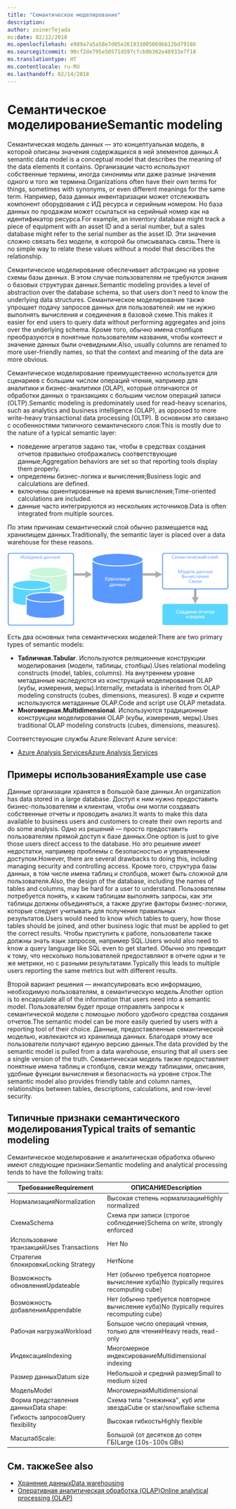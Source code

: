 ```yaml
---
title: "Семантическое моделирование"
description: 
author: zoinerTejada
ms:date: 02/12/2018
ms.openlocfilehash: e989a7a5a58e7d05e261931005069bb12bd79186
ms.sourcegitcommit: 90cf2de795e50571d597cfcb9b302e48933e7f18
ms.translationtype: HT
ms.contentlocale: ru-RU
ms.lasthandoff: 02/14/2018
---
```

# <a name="semantic-modeling"></a><span data-ttu-id="3ef11-102">Семантическое моделирование</span><span class="sxs-lookup"><span data-stu-id="3ef11-102">Semantic modeling</span></span>

<span data-ttu-id="3ef11-103">Семантическая модель данных — это концептуальная модель, в которой описаны значения содержащихся в ней элементов данных.</span><span class="sxs-lookup"><span data-stu-id="3ef11-103">A semantic data model is a conceptual model that describes the meaning of the data elements it contains.</span></span> <span data-ttu-id="3ef11-104">Организации часто используют собственные термины, иногда синонимы или даже разные значения одного и того же термина.</span><span class="sxs-lookup"><span data-stu-id="3ef11-104">Organizations often have their own terms for things, sometimes with synonyms, or even different meanings for the same term.</span></span> <span data-ttu-id="3ef11-105">Например, база данных инвентаризации может отслеживать компонент оборудования с ИД ресурса и серийным номером. Но база данных по продажам может ссылаться на серийный номер как на идентификатор ресурса.</span><span class="sxs-lookup"><span data-stu-id="3ef11-105">For example, an inventory database might track a piece of equipment with an asset ID and a serial number, but a sales database might refer to the serial number as the asset ID.</span></span> <span data-ttu-id="3ef11-106">Эти значения сложно связать без модели, в которой бы описывалась связь.</span><span class="sxs-lookup"><span data-stu-id="3ef11-106">There is no simple way to relate these values without a model that describes the relationship.</span></span> 

<span data-ttu-id="3ef11-107">Семантическое моделирование обеспечивает абстракцию на уровне схемы базы данных. В этом случае пользователям не требуются знания о базовых структурах данных.</span><span class="sxs-lookup"><span data-stu-id="3ef11-107">Semantic modeling provides a level of abstraction over the database schema, so that users don't need to know the underlying data structures.</span></span> <span data-ttu-id="3ef11-108">Семантическое моделирование также упрощает подачу запросов данных для пользователей: им не нужно выполнять вычисления и соединения в базовой схеме.</span><span class="sxs-lookup"><span data-stu-id="3ef11-108">This makes it easier for end users to query data without performing aggregates and joins over the underlying schema.</span></span> <span data-ttu-id="3ef11-109">Кроме того, обычно имена столбцов преобразуются в понятные пользователям названия, чтобы контекст и значение данных были очевидными.</span><span class="sxs-lookup"><span data-stu-id="3ef11-109">Also, usually columns are renamed to more user-friendly names, so that the context and meaning of the data are more obvious.</span></span>

<span data-ttu-id="3ef11-110">Семантическое моделирование преимущественно используется для сценариев с большим числом операций чтения, например для аналитики и бизнес-аналитики (OLAP), которые отличаются от обработки данных о транзакциях с большим числом операций записи (OLTP).</span><span class="sxs-lookup"><span data-stu-id="3ef11-110">Semantic modeling is predominately used for read-heavy scenarios, such as analytics and business intelligence (OLAP), as opposed to more write-heavy transactional data processing (OLTP).</span></span> <span data-ttu-id="3ef11-111">В основном это связано с особенностями типичного семантического слоя:</span><span class="sxs-lookup"><span data-stu-id="3ef11-111">This is mostly due to the nature of a typical semantic layer:</span></span>

- <span data-ttu-id="3ef11-112">поведение агрегатов задано так, чтобы в средствах создания отчетов правильно отображались соответствующие данные;</span><span class="sxs-lookup"><span data-stu-id="3ef11-112">Aggregation behaviors are set so that reporting tools display them properly.</span></span>
- <span data-ttu-id="3ef11-113">определены бизнес-логика и вычисления;</span><span class="sxs-lookup"><span data-stu-id="3ef11-113">Business logic and calculations are defined.</span></span>
- <span data-ttu-id="3ef11-114">включены ориентированные на время вычисления;</span><span class="sxs-lookup"><span data-stu-id="3ef11-114">Time-oriented calculations are included.</span></span>
- <span data-ttu-id="3ef11-115">данные часто интегрируются из нескольких источников.</span><span class="sxs-lookup"><span data-stu-id="3ef11-115">Data is often integrated from multiple sources.</span></span> 

<span data-ttu-id="3ef11-116">По этим причинам семантический слой обычно размещается над хранилищем данных.</span><span class="sxs-lookup"><span data-stu-id="3ef11-116">Traditionally, the semantic layer is placed over a data warehouse for these reasons.</span></span>

![Пример диаграммы семантического слоя между хранилищем данных и средством создания отчетов](./images/semantic-modeling.png)

<span data-ttu-id="3ef11-118">Есть два основных типа семантических моделей:</span><span class="sxs-lookup"><span data-stu-id="3ef11-118">There are two primary types of semantic models:</span></span>

* <span data-ttu-id="3ef11-119">**Табличная.**</span><span class="sxs-lookup"><span data-stu-id="3ef11-119">**Tabular**.</span></span> <span data-ttu-id="3ef11-120">Используются реляционные конструкции моделирования (модели, таблицы, столбцы).</span><span class="sxs-lookup"><span data-stu-id="3ef11-120">Uses relational modeling constructs (model, tables, columns).</span></span> <span data-ttu-id="3ef11-121">На внутреннем уровне метаданные наследуются из конструкций моделирования OLAP (кубы, измерения, меры).</span><span class="sxs-lookup"><span data-stu-id="3ef11-121">Internally, metadata is inherited from OLAP modeling constructs (cubes, dimensions, measures).</span></span> <span data-ttu-id="3ef11-122">В коде и скрипте используются метаданные OLAP.</span><span class="sxs-lookup"><span data-stu-id="3ef11-122">Code and script use OLAP metadata.</span></span>
* <span data-ttu-id="3ef11-123">**Многомерная.**</span><span class="sxs-lookup"><span data-stu-id="3ef11-123">**Multidimensional**.</span></span> <span data-ttu-id="3ef11-124">Используются традиционные конструкции моделирования OLAP (кубы, измерения, меры).</span><span class="sxs-lookup"><span data-stu-id="3ef11-124">Uses traditional OLAP modeling constructs (cubes, dimensions, measures).</span></span>

<span data-ttu-id="3ef11-125">Соответствующие службы Azure:</span><span class="sxs-lookup"><span data-stu-id="3ef11-125">Relevant Azure service:</span></span>
- [<span data-ttu-id="3ef11-126">Azure Analysis Services</span><span class="sxs-lookup"><span data-stu-id="3ef11-126">Azure Analysis Services</span></span>](https://azure.microsoft.com/services/analysis-services/)

## <a name="example-use-case"></a><span data-ttu-id="3ef11-127">Примеры использования</span><span class="sxs-lookup"><span data-stu-id="3ef11-127">Example use case</span></span>

<span data-ttu-id="3ef11-128">Данные организации хранятся в большой базе данных.</span><span class="sxs-lookup"><span data-stu-id="3ef11-128">An organization has data stored in a large database.</span></span> <span data-ttu-id="3ef11-129">Доступ к ним нужно предоставить бизнес-пользователям и клиентам, чтобы они могли создавать собственные отчеты и проводить анализ.</span><span class="sxs-lookup"><span data-stu-id="3ef11-129">It wants to make this data available to business users and customers to create their own reports and do some analysis.</span></span> <span data-ttu-id="3ef11-130">Одно из решений — просто предоставить пользователям прямой доступ к базе данных.</span><span class="sxs-lookup"><span data-stu-id="3ef11-130">One option is just to give those users direct access to the database.</span></span> <span data-ttu-id="3ef11-131">Но это решение имеет недостатки, например проблемы с безопасностью и управлением доступом.</span><span class="sxs-lookup"><span data-stu-id="3ef11-131">However, there are several drawbacks to doing this, including managing security and controlling access.</span></span> <span data-ttu-id="3ef11-132">Кроме того, структура базы данных, в том числе имена таблиц и столбцов, может быть сложной для пользователя.</span><span class="sxs-lookup"><span data-stu-id="3ef11-132">Also, the design of the database, including the names of tables and columns, may be hard for a user to understand.</span></span> <span data-ttu-id="3ef11-133">Пользователям потребуется понять, к каким таблицам выполнять запросы, как эти таблицы должны объединяться, а также другие факторы бизнес-логики, которые следует учитывать для получения правильных результатов.</span><span class="sxs-lookup"><span data-stu-id="3ef11-133">Users would need to know which tables to query, how those tables should be joined, and other business logic that must be applied to get the correct results.</span></span> <span data-ttu-id="3ef11-134">Чтобы приступить к работе, пользователи также должны знать язык запросов, например SQL.</span><span class="sxs-lookup"><span data-stu-id="3ef11-134">Users would also need to know a query language like SQL even to get started.</span></span> <span data-ttu-id="3ef11-135">Обычно это приводит к тому, что несколько пользователей предоставляют в отчете одни и те же метрики, но с разными результатами.</span><span class="sxs-lookup"><span data-stu-id="3ef11-135">Typically this leads to multiple users reporting the same metrics but with different results.</span></span>

<span data-ttu-id="3ef11-136">Второй вариант решения — инкапсулировать всю информацию, необходимую пользователям, в семантическую модель.</span><span class="sxs-lookup"><span data-stu-id="3ef11-136">Another option is to encapsulate all of the information that users need into a semantic model.</span></span> <span data-ttu-id="3ef11-137">Пользователям будет проще отправлять запросы к семантической модели с помощью любого удобного средства создания отчетов.</span><span class="sxs-lookup"><span data-stu-id="3ef11-137">The semantic model can be more easily queried by users with a reporting tool of their choice.</span></span> <span data-ttu-id="3ef11-138">Данные, предоставленные семантической моделью, извлекаются из хранилища данных. Благодаря этому все пользователи получают единую версию данных.</span><span class="sxs-lookup"><span data-stu-id="3ef11-138">The data provided by the semantic model is pulled from a data warehouse, ensuring that all users see a single version of the truth.</span></span> <span data-ttu-id="3ef11-139">Семантическая модель также предоставляет понятные имена таблиц и столбцов, связи между таблицами, описания, удобные функции вычисления и безопасность на уровне строк.</span><span class="sxs-lookup"><span data-stu-id="3ef11-139">The semantic model also provides friendly table and column names, relationships between tables, descriptions, calculations, and row-level security.</span></span>

## <a name="typical-traits-of-semantic-modeling"></a><span data-ttu-id="3ef11-140">Типичные признаки семантического моделирования</span><span class="sxs-lookup"><span data-stu-id="3ef11-140">Typical traits of semantic modeling</span></span>

<span data-ttu-id="3ef11-141">Семантическое моделирование и аналитическая обработка обычно имеют следующие признаки:</span><span class="sxs-lookup"><span data-stu-id="3ef11-141">Semantic modeling and analytical processing tends to have the following traits:</span></span>

| <span data-ttu-id="3ef11-142">Требование</span><span class="sxs-lookup"><span data-stu-id="3ef11-142">Requirement</span></span> | <span data-ttu-id="3ef11-143">ОПИСАНИЕ</span><span class="sxs-lookup"><span data-stu-id="3ef11-143">Description</span></span> |
| --- | --- |
| <span data-ttu-id="3ef11-144">Нормализация</span><span class="sxs-lookup"><span data-stu-id="3ef11-144">Normalization</span></span> | <span data-ttu-id="3ef11-145">Высокая степень нормализации</span><span class="sxs-lookup"><span data-stu-id="3ef11-145">Highly normalized</span></span> |
| <span data-ttu-id="3ef11-146">Схема</span><span class="sxs-lookup"><span data-stu-id="3ef11-146">Schema</span></span> | <span data-ttu-id="3ef11-147">Схема при записи (строгое соблюдение)</span><span class="sxs-lookup"><span data-stu-id="3ef11-147">Schema on write, strongly enforced</span></span>|
| <span data-ttu-id="3ef11-148">Использование транзакций</span><span class="sxs-lookup"><span data-stu-id="3ef11-148">Uses Transactions</span></span> | <span data-ttu-id="3ef11-149">Нет </span><span class="sxs-lookup"><span data-stu-id="3ef11-149">No</span></span> |
| <span data-ttu-id="3ef11-150">Стратегия блокировки</span><span class="sxs-lookup"><span data-stu-id="3ef11-150">Locking Strategy</span></span> | <span data-ttu-id="3ef11-151">Нет</span><span class="sxs-lookup"><span data-stu-id="3ef11-151">None</span></span> |
| <span data-ttu-id="3ef11-152">Возможность обновления</span><span class="sxs-lookup"><span data-stu-id="3ef11-152">Updateable</span></span> | <span data-ttu-id="3ef11-153">Нет (обычно требуется повторное вычисление куба)</span><span class="sxs-lookup"><span data-stu-id="3ef11-153">No (typically requires recomputing cube)</span></span> |
| <span data-ttu-id="3ef11-154">Возможность добавления</span><span class="sxs-lookup"><span data-stu-id="3ef11-154">Appendable</span></span> | <span data-ttu-id="3ef11-155">Нет (обычно требуется повторное вычисление куба)</span><span class="sxs-lookup"><span data-stu-id="3ef11-155">No (typically requires recomputing cube)</span></span> |
| <span data-ttu-id="3ef11-156">Рабочая нагрузка</span><span class="sxs-lookup"><span data-stu-id="3ef11-156">Workload</span></span> | <span data-ttu-id="3ef11-157">Большое число операций чтения, только для чтения</span><span class="sxs-lookup"><span data-stu-id="3ef11-157">Heavy reads, read-only</span></span> |
| <span data-ttu-id="3ef11-158">Индексация</span><span class="sxs-lookup"><span data-stu-id="3ef11-158">Indexing</span></span> | <span data-ttu-id="3ef11-159">Многомерное индексирование</span><span class="sxs-lookup"><span data-stu-id="3ef11-159">Multidimensional indexing</span></span> |
| <span data-ttu-id="3ef11-160">Размер данных</span><span class="sxs-lookup"><span data-stu-id="3ef11-160">Datum size</span></span> | <span data-ttu-id="3ef11-161">Небольшой и средний размер</span><span class="sxs-lookup"><span data-stu-id="3ef11-161">Small to medium sized</span></span> |
| <span data-ttu-id="3ef11-162">Модель</span><span class="sxs-lookup"><span data-stu-id="3ef11-162">Model</span></span> | <span data-ttu-id="3ef11-163">Многомерная</span><span class="sxs-lookup"><span data-stu-id="3ef11-163">Multidimensional</span></span> |
| <span data-ttu-id="3ef11-164">Форма представления данных</span><span class="sxs-lookup"><span data-stu-id="3ef11-164">Data shape:</span></span>| <span data-ttu-id="3ef11-165">Схема типа "снежинка", куб или звезда</span><span class="sxs-lookup"><span data-stu-id="3ef11-165">Cube or star/snowflake schema</span></span> |
| <span data-ttu-id="3ef11-166">Гибкость запросов</span><span class="sxs-lookup"><span data-stu-id="3ef11-166">Query flexibility</span></span> | <span data-ttu-id="3ef11-167">Высокая гибкость</span><span class="sxs-lookup"><span data-stu-id="3ef11-167">Highly flexible</span></span> |
| <span data-ttu-id="3ef11-168">Масштаб</span><span class="sxs-lookup"><span data-stu-id="3ef11-168">Scale:</span></span> | <span data-ttu-id="3ef11-169">Большой (от десятков до сотен ГБ)</span><span class="sxs-lookup"><span data-stu-id="3ef11-169">Large (10s-100s GBs)</span></span> |

## <a name="see-also"></a><span data-ttu-id="3ef11-170">См. также</span><span class="sxs-lookup"><span data-stu-id="3ef11-170">See also</span></span>

- [<span data-ttu-id="3ef11-171">Хранение данных</span><span class="sxs-lookup"><span data-stu-id="3ef11-171">Data warehousing</span></span>](../scenarios/data-warehousing.md)
- [<span data-ttu-id="3ef11-172">Оперативная аналитическая обработка (OLAP)</span><span class="sxs-lookup"><span data-stu-id="3ef11-172">Online analytical processing (OLAP)</span></span>](../scenarios/online-analytical-processing.md)